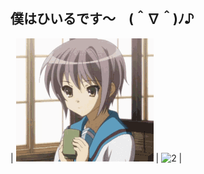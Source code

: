 ## 僕はひいるです〜　(⁠＾⁠∇⁠＾⁠)⁠ﾉ⁠♪

| ![1](nagatoyuki.gif) | ![2](sorachan.gif) |

<!--
**Vitngu/Vitngu** is a ✨ _special_ ✨ repository because its `README.md` (this file) appears on your GitHub profile.

Here are some ideas to get you started:

- 🔭 I’m currently working on ...
- 🌱 I’m currently learning ...
- 👯 I’m looking to collaborate on ...
- 🤔 I’m looking for help with ...
- 💬 Ask me about ...
- 📫 How to reach me: ...
- 😄 Pronouns: ...
- ⚡ Fun fact: ...
-->
